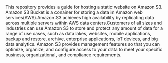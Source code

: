 This repository provides a guide for hosting a static website on Amazon S3. Amazon S3 Bucket is a conainer for storing a data in Amazon web services(AWS).Amazon S3 achieves high availability by replicating data across multiple servers within AWS data centers.Customers of all sizes and industries can use Amazon S3 to store and protect any amount of data for a range of use cases, such as data lakes, websites, mobile applications, backup and restore, archive, enterprise applications, IoT devices, and big data analytics. Amazon S3 provides management features so that you can optimize, organize, and configure access to your data to meet your specific business, organizational, and compliance requirements.
